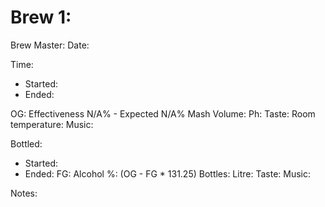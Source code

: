 # Brew 1:

Brew Master:
Date:

Time:
  - Started:
  - Ended:

OG:
Effectiveness N/A% - Expected N/A%
Mash Volume:
Ph:
Taste:
Room temperature:
Music:

Bottled: 
  - Started:
  - Ended: 
FG: 
Alcohol %: (OG - FG * 131.25)
Bottles: 
Litre:
Taste: 
Music:

Notes:
